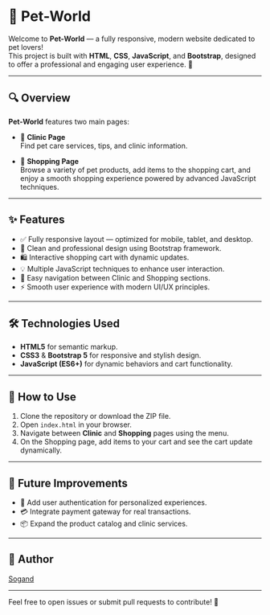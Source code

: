 # 🐾 Pet-World

Welcome to **Pet-World** — a fully responsive, modern website dedicated to pet lovers!  
This project is built with **HTML**, **CSS**, **JavaScript**, and **Bootstrap**, designed to offer a professional and engaging user experience. 🚀

---

## 🔍 Overview

**Pet-World** features two main pages:

- 🏥 **Clinic Page**  
  Find pet care services, tips, and clinic information.

- 🛒 **Shopping Page**  
  Browse a variety of pet products, add items to the shopping cart, and enjoy a smooth shopping experience powered by advanced JavaScript techniques.

---

## ✨ Features

- ✅ Fully responsive layout — optimized for mobile, tablet, and desktop.  
- 🎨 Clean and professional design using Bootstrap framework.  
- 🛍️ Interactive shopping cart with dynamic updates.  
- 💡 Multiple JavaScript techniques to enhance user interaction.  
- 🔄 Easy navigation between Clinic and Shopping sections.  
- ⚡ Smooth user experience with modern UI/UX principles.

---

## 🛠️ Technologies Used

- **HTML5** for semantic markup.  
- **CSS3** & **Bootstrap 5** for responsive and stylish design.  
- **JavaScript (ES6+)** for dynamic behaviors and cart functionality.

---

## 🚀 How to Use

1. Clone the repository or download the ZIP file.  
2. Open `index.html` in your browser.  
3. Navigate between **Clinic** and **Shopping** pages using the menu.  
4. On the Shopping page, add items to your cart and see the cart update dynamically.

---

## 🔮 Future Improvements

- 🔐 Add user authentication for personalized experiences.  
- 💳 Integrate payment gateway for real transactions.  
- 📦 Expand the product catalog and clinic services.

---

## 👤 Author

[Sogand](https://github.com/Sogand-mohamadiPour)

---

Feel free to open issues or submit pull requests to contribute! 🤝
